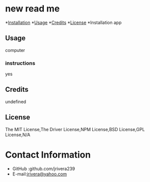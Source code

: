 # new read me

*[Installation](#installation)
*[Usage](#usage)
*[Credits](#credits)
*[License](#license)
*Installation
app
## Usage
computer
### instructions
yes
## Credits
undefined
## License
The MIT License,The Driver License,NPM License,BSD License,GPL License,N/A
# Contact Information
* GitHub :github.com/jrivera239
* E-mail:jrivera@yahoo.com
